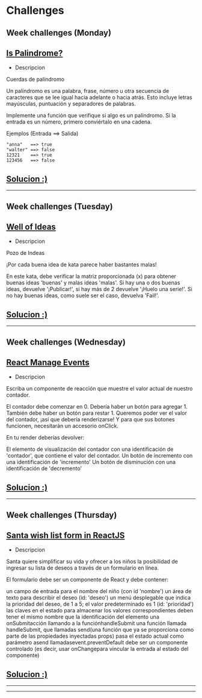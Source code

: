 # <b>Challenges</b>

## <b>Week challenges (Monday) </b>
##  [Is Palindrome?](https://www.codewars.com/kata/57a5015d72292ddeb8000b31/train/javascript)
* Descripcion

Cuerdas de palíndromo

Un palíndromo es una palabra, frase, número u otra secuencia de caracteres que se lee igual hacia adelante o hacia atrás. Esto incluye letras mayúsculas, puntuación y separadores de palabras.

Implemente una función que verifique si algo es un palíndromo. Si la entrada es un número, primero conviértalo en una cadena.

Ejemplos (Entrada ==> Salida)
```
"anna"   ==> true
"walter" ==> false
12321    ==> true
123456   ==> false
```
## [Solucion :)](solucion/Palindrome.js)
---
## <b> Week challenges (Tuesday) </b>
## [Well of Ideas ](https://www.codewars.com/kata/57f222ce69e09c3630000212/train/javascript)
* Descripcion

Pozo de Indeas 

¡Por cada buena idea de kata parece haber bastantes malas!

En este kata, debe verificar la matriz proporcionada (x) para obtener buenas ideas 'buenas' y malas ideas 'malas'. Si hay una o dos buenas ideas, devuelve '¡Publicar!', si hay más de 2 devuelve '¡Huelo una serie!'. Si no hay buenas ideas, como suele ser el caso, devuelva 'Fail!'.

## [Solucion :)](solucion/WellOfIdeas.js)

---
## <b> Week challenges (Wednesday) </b>

## [React Manage Events](https://www.codewars.com/kata/5a8319f257c562ede8000037)
* Descripcion

Escriba un componente de reacción que muestre el valor actual de nuestro contador.

El contador debe comenzar en 0.
Debería haber un botón para agregar 1.
También debe haber un botón para restar 1.
Queremos poder ver el valor del contador, ¡así que debería renderizarse! Y para que sus botones funcionen, necesitarán un accesorio onClick.

En tu render deberías devolver:

El elemento de visualización del contador con una identificación de 'contador', que contiene el valor del contador.
Un botón de incremento con una identificación de 'incremento'
Un botón de disminución con una identificación de 'decremento'

## [Solucion :)](solucion/ManageEventsReact.jsx)

---
## <b> Week challenges (Thursday) </b>
## [Santa wish list form in ReactJS](https://www.codewars.com/kata/5a9ecd89fd5777e0790001ea/train/javascript)

* Descripcion

Santa quiere simplificar su vida y ofrecer a los niños la posibilidad de ingresar su lista de deseos a través de un formulario en línea.

El formulario debe ser un componente de React y debe contener:

un campo de entrada para el nombre del niño (con id 'nombre')
un área de texto para describir el deseo (id: 'deseo')
un menú desplegable que indica la prioridad del deseo, de 1 a 5; el valor predeterminado es 1 (id: 'prioridad')
las claves en el estado para almacenar los valores correspondientes deben tener el mismo nombre que la identificación del elemento
una onSubmitacción llamando a la funciónhandleSubmit
una función llamada handleSubmit, que
llamadas send(una función que ya se proporciona como parte de las propiedades inyectadas props)
pasa el estado actual como parámetro asend
llamadasevent.preventDefault
debe ser un componente controlado (es decir, usar onChangepara vincular la entrada al estado del componente)

## [Solucion :)]()
---
---
